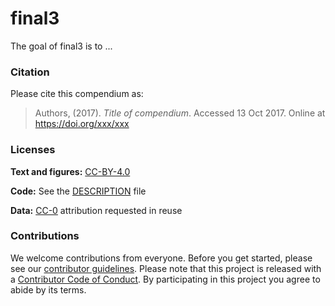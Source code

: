 
<!-- README.md is generated from README.Rmd. Please edit that file -->
final3
======

The goal of final3 is to ...

### Citation

Please cite this compendium as:

> Authors, (2017). *Title of compendium*. Accessed 13 Oct 2017. Online at <https://doi.org/xxx/xxx>

### Licenses

**Text and figures:** [CC-BY-4.0](http://creativecommons.org/licenses/by/4.0/)

**Code:** See the [DESCRIPTION](DESCRIPTION) file

**Data:** [CC-0](http://creativecommons.org/publicdomain/zero/1.0/) attribution requested in reuse

### Contributions

We welcome contributions from everyone. Before you get started, please see our [contributor guidelines](CONTRIBUTING.md). Please note that this project is released with a [Contributor Code of Conduct](CONDUCT.md). By participating in this project you agree to abide by its terms.
